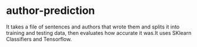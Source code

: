 # author-prediction
It takes a file of sentences and authors that wrote them and splits it into training and testing data, then evaluates how accurate it was.It uses SKlearn Classifiers and Tensorflow.
